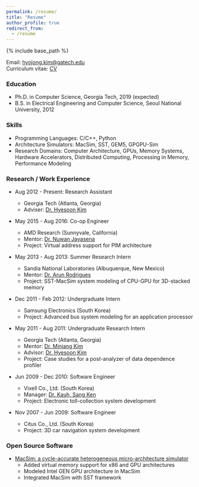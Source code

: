 ```yaml
---
permalink: /resume/
title: "Resume"
author_profile: true
redirect_from:
  - /resume
---
```


{% include base_path %}

Email: [hyojong.kim@gatech.edu](mailto:hyojong.kim@gatech.edu)  
Curriculum vitae: [CV](https://hyojongk.github.io/files/resume.pdf)

### Education
* Ph.D. in Computer Science, Georgia Tech, 2019 (expected)
* B.S. in Electrical Engineering and Computer Science, Seoul National University, 2012

### Skills
* Programming Languages: C/C++, Python
* Architecture Simulators: MacSim, SST, GEM5, GPGPU-Sim
* Research Domains: Computer Architecture, GPUs, Memory Systems, Hardware Accelerators, Distributed Computing, Processing in Memory, Performance Modeling

### Research / Work Experience
* Aug 2012 - Present: Research Assistant
  * Georgia Tech (Atlanta, Georgia)
  * Adviser: [Dr. Hyesoon Kim](https://www.cc.gatech.edu/~hyesoon/)

* May 2015 - Aug 2016: Co-op Engineer
  * AMD Research (Sunnyvale, California)
  * Mentor: [Dr. Nuwan Jayasena](https://www.linkedin.com/in/nuwan/)  
  * Project: Virtual address support for PIM architecture

* May 2013 - Aug 2013: Summer Research Intern
  * Sandia National Laboratories (Albuquerque, New Mexico)
  * Mentor: [Dr. Arun Rodrigues](https://www.linkedin.com/in/arun-rodrigues-a428031/)
  * Project: SST-MacSim system modeling of CPU-GPU for 3D-stacked memory

* Dec 2011 - Feb 2012: Undergraduate Intern
  * Samsung Electronics (South Korea)
  * Project: Advanced bus system modeling for an application processor

* May 2011 - Aug 2011: Undergraduate Research Intern
  * Georgia Tech (Atlanta, Georgia)
  * Mentor: [Dr. Minjang Kim](https://www.linkedin.com/in/minjang)
  * Advisor: [Dr. Hyesoon Kim](https://www.cc.gatech.edu/~hyesoon/)
  * Project: Case studies for a post-analyzer of data dependence profiler

* Jun 2009 - Dec 2010: Software Engineer
  * Vixell Co., Ltd. (South Korea)
  * Manager: [Dr. Kauh, Sang Ken](https://www.linkedin.com/in/ken-고상근-a1269718/?originalSubdomain=kr)
  * Project: Electronic toll-collection system development

* Nov 2007 - Jun 2009: Software Engineer
  * Citus Co., Ltd. (South Korea)
  * Project: 3D car navigation system development

### Open Source Software
* [MacSim: a cycle-accurate heterogeneous micro-architecture simulator](https://github.com/gthparch/macsim)
  * Added virtual memory support for x86 and GPU architectures
  * Modeled Intel GEN GPU architecture in MacSim
  * Integrated MacSim with SST framework